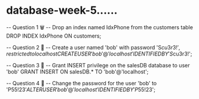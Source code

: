 # database-week-5......
-- Question 1 🗑️
-- Drop an index named IdxPhone from the customers table
DROP INDEX IdxPhone ON customers;

-- Question 2 👤
-- Create a user named 'bob' with password 'S$cu3r3!', restricted to localhost
CREATE USER 'bob'@'localhost' IDENTIFIED BY 'S$cu3r3!';

-- Question 3 🔑
-- Grant INSERT privilege on the salesDB database to user 'bob'
GRANT INSERT ON salesDB.* TO 'bob'@'localhost';

-- Question 4 🔐
-- Change the password for the user 'bob' to 'P$55!23'
ALTER USER 'bob'@'localhost' IDENTIFIED BY 'P$55!23';
